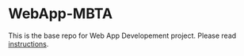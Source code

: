 # WebApp-MBTA
 This is the base repo for Web App Developement project. Please read [instructions](instructions.md). 

